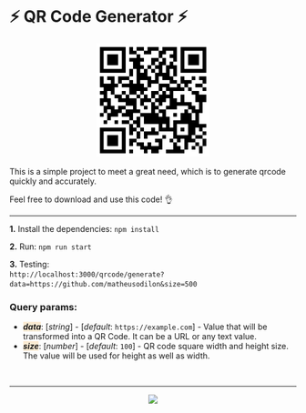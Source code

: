 # ⚡ QR Code Generator ⚡

<p align="center">
  <img src="./example/git-qrcode.png" width="200" />
</a>

This is a simple project to meet a great need, which is to generate qrcode quickly and accurately.

Feel free to download and use this code! 👌

--- 
**1.** Install the dependencies:
```npm install```

**2.** Run:
```npm run start ```

**3.** Testing:<br />
```http://localhost:3000/qrcode/generate?data=https://github.com/matheusodilon&size=500 ```

### Query params:
- <span style="background: #fcebd3;">***data***</span>: [*string*] - [*default*: `https://example.com`] - Value that will be transformed into a QR Code. It can be a URL or any text value. 
- <span style="background: #fcebd3;">***size***</span>: [*number*] - [*default*: `100`] - QR code square width and height size. The value will be used for height as well as width.

<br />

---- 
<p align="center">
  <a href="https://github.com/matheusodilon">
    <img src="https://skillicons.dev/icons?i=nodejs,js,express" />
  </a>
</p>